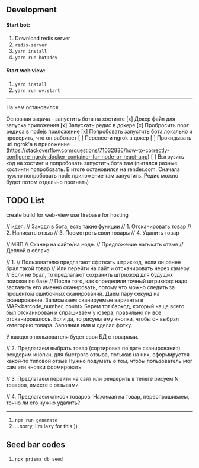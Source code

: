  ## Development
#### Start bot:
1. Download redis server
2. `redis-server`
3. `yarn install`
4. `yarn run bot:dev`

#### Start web view:
1. `yarn install`
2. `yarn run wv:start`

------

На чем остановился:

Основная задача - запустить бота на хостинге
[x] Докер файл для запуска приложения
[x] Запускать редис в докере
[x] Пробросить порт редиса в nodejs приложение 
[x] Попробовать запустить бота локально и проверить, что он работает
[ ] Перенести ngrok в докер
[ ] Прокидывать url ngrok'a в приложение (https://stackoverflow.com/questions/71032836/how-to-correctly-configure-ngrok-docker-container-for-node-or-react-app)
[ ] Выгрузить код на хостинг и попробовать запустить бота там
      (пытался разные хостинги попробовать. В итоге остановился на render.com.
      Сначала нужно попробовать node приложение там запустить. Редис можно будет потом отдельно прогнать)


## TODO List
create build for web-view
use firebase for hosting

// идея:
// Заходя в бота, есть такие функции
// 1. Отсканировать товар
// 2. Написать отзыв
// 3. Посмотреть свои товары
// 4. Удалить товар

// МВП
// Сканер на сайте/на ноде.
// Предложение натыкать отзыв
// Деплой в облако


// 1.
// Пользователю предлагают сфоткать штрихкод, если он ранее брал такой товар
// Или перейти на сайт и отсканировать через камеру
// Если не брал, то предлагают сохранить штрихкод для будущих поисков по базе
// После того, как определили точный штрихкод:
    надо заставить его именно сканировать, потому что можно следить за процентом
    ошибочных сканирований. Даем пару секунд на сканирование.
    Записываем сканируемые варианты в MAP<barcode_number, count>
    Берем тот баркод, который чаще всего был отсканирован и спрашиваем у юзера, правильно ли все отсканировалось. Если да, то рисуем ему кнопки, чтобы он выбрал категорию товара. Заполнил имя и сделал фотку.
    
У каждого пользователя будет своя БД с товарами.

// 2. Предлагаем выбрать товар (сортировка по дате сканирования)
   рендерим кнопки, для быстрого отзыва, потыкав на них, сформируется какой-то типовой отзыв
   Нужно подумать о том, чтобы пользователь мог сам эти кнопки формировать

// 3. Предлагаем перейти на сайт или рендерить в телеге
   рисуем N товаров, вместе с отзывами

// 4. Предлагаем список товаров. Нажимая на товар, переспрашиваем, точно ли его нужно удалить?

-----------

1. `npm run generate`
2. ...sorry, i'm lazy for this ))


## Seed bar codes

1. `npx prisma db seed`